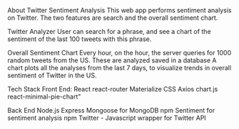 About
Twitter Sentiment Analysis This web app performs sentiment analysis on Twitter. The two features are search and the overall sentiment chart.

Twitter Analyzer
User can search for a phrase, and see a chart of the sentiment of the last 100 tweets with this phrase.

Overall Sentiment Chart
Every hour, on the hour, the server queries for 1000 random tweets from the US. These are analyzed saved in a database A chart plots all the analyses from the last 7 days, to visualize trends in overall sentiment of Twitter in the US.

Tech Stack
Front End:
React
react-router
Materialize CSS
Axios
chart.js
react-minimal-pie-chart"

Back End
Node.js
Express
Mongoose for MongoDB
npm Sentiment for sentiment analysis
npm Twitter - Javascript wrapper for Twitter API
